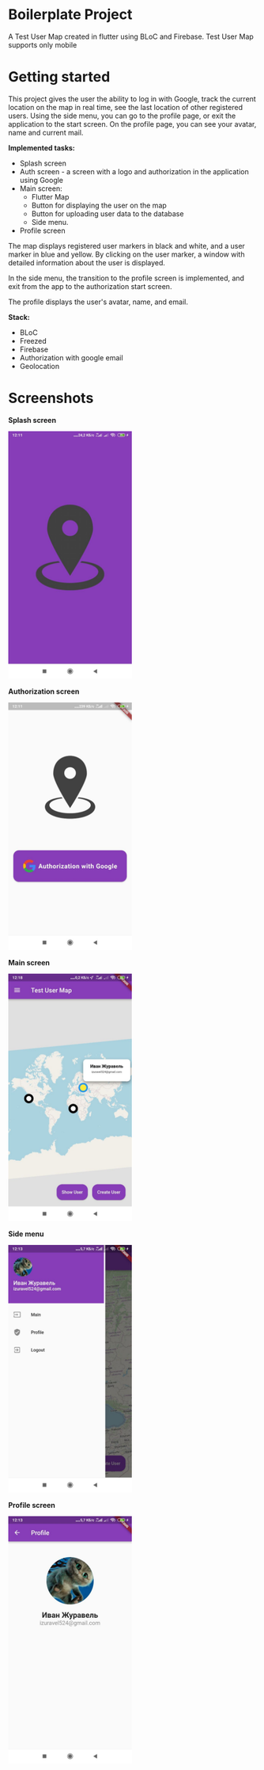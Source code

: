 # Boilerplate Project

A Test User Map created in flutter using BLoC and Firebase. Test User Map supports only mobile

# Getting started

This project gives the user the ability to log in with Google, track the current location on the map in real time, see the last location of other registered users. Using the side menu, you can go to the profile page, or exit the application to the start screen.
On the profile page, you can see your avatar, name and current mail.

**Implemented tasks:**

 - Splash screen
 - Auth screen - a screen with a logo and authorization in the application using Google
 - Main screen:
     - Flutter Map
     - Button for displaying the user on the map
     - Button for uploading user data to the database
     - Side menu.
 - Profile screen

The map displays registered user markers in black and white, and a user marker in blue and yellow. By clicking on the user marker, a window with detailed information about the user is displayed.

In the side menu, the transition to the profile screen is implemented, and exit from the app to the authorization start screen.

The profile displays the user's avatar, name, and email.

**Stack:**

 - BLoC
 - Freezed
 - Firebase
 - Authorization with google email
 - Geolocation

# Screenshots

**Splash screen**

<img src="Markdown/screen.jpg" height="500">

**Authorization screen**

<img src="Markdown/screen1.jpg" height="500">

**Main screen**

<img src="Markdown/screen2.jpg" height="500">

**Side menu**

<img src="Markdown/screen3.jpg" height="500">

**Profile screen**

<img src="Markdown/screen4.jpg" height="500">

